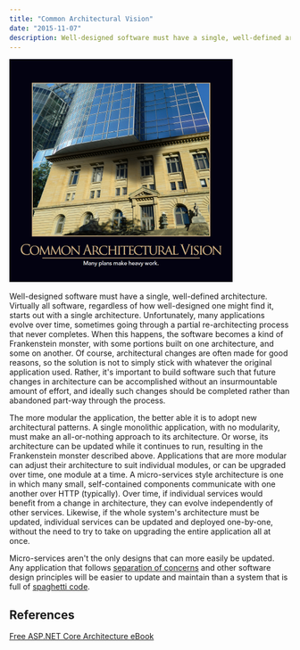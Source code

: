 ```yaml
---
title: "Common Architectural Vision"
date: "2015-11-07"
description: Well-designed software must have a single, well-defined architecture. Virtually all software, regardless of how well-designed one might find it, starts out with a single architecture.
---
```


![Common Architectural Vision](images/CommonArchitecturalVision-400x400.png)

Well-designed software must have a single, well-defined architecture. Virtually all software, regardless of how well-designed one might find it, starts out with a single architecture. Unfortunately, many applications evolve over time, sometimes going through a partial re-architecting process that never completes. When this happens, the software becomes a kind of Frankenstein monster, with some portions built on one architecture, and some on another. Of course, architectural changes are often made for good reasons, so the solution is not to simply stick with whatever the original application used. Rather, it's important to build software such that future changes in architecture can be accomplished without an insurmountable amount of effort, and ideally such changes should be completed rather than abandoned part-way through the process.

The more modular the application, the better able it is to adopt new architectural patterns. A single monolithic application, with no modularity, must make an all-or-nothing approach to its architecture. Or worse, its architecture can be updated while it continues to run, resulting in the Frankenstein monster described above. Applications that are more modular can adjust their architecture to suit individual modules, or can be upgraded over time, one module at a time. A micro-services style architecture is one in which many small, self-contained components communicate with one another over HTTP (typically). Over time, if individual services would benefit from a change in architecture, they can evolve independently of other services. Likewise, if the whole system's architecture must be updated, individual services can be updated and deployed one-by-one, without the need to try to take on upgrading the entire application all at once.

Micro-services aren't the only designs that can more easily be updated. Any application that follows [separation of concerns](/principles/separation-of-concerns) and other software design principles will be easier to update and maintain than a system that is full of [spaghetti code](/antipatterns/spaghetti-code).

## References

[Free ASP.NET Core Architecture eBook](http://ardalis.com/architecture-ebook)
